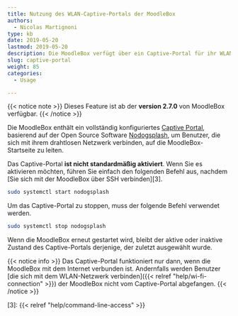 ```yaml
---
title: Nutzung des WLAN-Captive-Portals der MoodleBox
authors:
  - Nicolas Martignoni
type: kb
date: 2019-05-20
lastmod: 2019-05-20
description: Die MoodleBox verfügt über ein Captive-Portal für ihr WLAN-Netzwerk, über das drahtlose Clients auf die MoodleBox-Startseite geleitet werden können.
slug: captive-portal
weight: 85
categories:
  - Usage

---
```

{{< notice note >}}
Dieses Feature ist ab der __version 2.7.0__ von MoodleBox verfügbar.
{{< /notice >}}

Die MoodleBox enthält ein vollständig konfiguriertes [Captive Portal][1], basierend auf der Open Source Software [Nodogsplash][2], um Benutzer, die sich mit ihrem drahtlosen Netzwerk verbinden, auf die MoodleBox-Startseite zu leiten.

Das Captive-Portal __ist nicht standardmäßig aktiviert__. Wenn Sie es aktivieren möchten, führen Sie einfach den folgenden Befehl aus, nachdem [Sie sich mit der MoodleBox über SSH verbinden][3].
```bash
sudo systemctl start nodogsplash
```
Um das Captive-Portal zu stoppen, muss der folgende Befehl verwendet werden.
```bash
sudo systemctl stop nodogsplash
```
Wenn die MoodleBox erneut gestartet wird, bleibt der aktive oder inaktive Zustand des Captive-Portals derjenige, der zuletzt ausgewählt wurde.

{{< notice info >}}
Das Captive-Portal funktioniert nur dann, wenn die MoodleBox mit dem Internet verbunden ist. Andernfalls werden Benutzer [die sich mit dem WLAN-Netzwerk verbinden]({{< relref "help/wi-fi-connection" >}}) der MoodleBox nicht vom Captive-Portal abgefangen.
{{< /notice >}}

 [1]: https://de.wikipedia.org/wiki/Captive_Portal
 [2]: https://nodogsplashdocs.readthedocs.io/
 [3]: {{< relref "help/command-line-access" >}}
